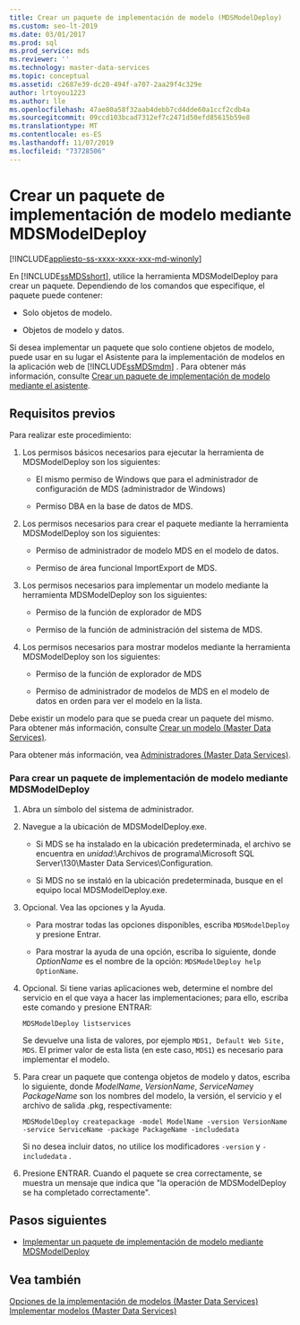 ```yaml
---
title: Crear un paquete de implementación de modelo (MDSModelDeploy)
ms.custom: seo-lt-2019
ms.date: 03/01/2017
ms.prod: sql
ms.prod_service: mds
ms.reviewer: ''
ms.technology: master-data-services
ms.topic: conceptual
ms.assetid: c2687e39-dc20-494f-a707-2aa29f4c329e
author: lrtoyou1223
ms.author: lle
ms.openlocfilehash: 47ae80a58f32aab4debb7cd4dde60a1ccf2cdb4a
ms.sourcegitcommit: 09ccd103bcad7312ef7c2471d50efd85615b59e8
ms.translationtype: MT
ms.contentlocale: es-ES
ms.lasthandoff: 11/07/2019
ms.locfileid: "73728506"
---
```

# <a name="create-a-model-deployment-package-by-using-mdsmodeldeploy"></a>Crear un paquete de implementación de modelo mediante MDSModelDeploy

[!INCLUDE[appliesto-ss-xxxx-xxxx-xxx-md-winonly](../includes/appliesto-ss-xxxx-xxxx-xxx-md-winonly.md)]

  En [!INCLUDE[ssMDSshort](../includes/ssmdsshort-md.md)], utilice la herramienta MDSModelDeploy para crear un paquete. Dependiendo de los comandos que especifique, el paquete puede contener:  
  
-   Solo objetos de modelo.  
  
-   Objetos de modelo y datos.  
  
 Si desea implementar un paquete que solo contiene objetos de modelo, puede usar en su lugar el Asistente para la implementación de modelos en la aplicación web de [!INCLUDE[ssMDSmdm](../includes/ssmdsmdm-md.md)] . Para obtener más información, consulte [Crear un paquete de implementación de modelo mediante el asistente](../master-data-services/create-a-model-deployment-package-by-using-the-wizard.md).  
  
## <a name="prerequisites"></a>Requisitos previos  
 Para realizar este procedimiento:  
  
1.  Los permisos básicos necesarios para ejecutar la herramienta de MDSModelDeploy son los siguientes:  
  
    -   El mismo permiso de Windows que para el administrador de configuración de MDS (administrador de Windows)  
  
    -   Permiso DBA en la base de datos de MDS.  
  
2.  Los permisos necesarios para crear el paquete mediante la herramienta MDSModelDeploy son los siguientes:  
  
    -   Permiso de administrador de modelo MDS en el modelo de datos.  
  
    -   Permiso de área funcional ImportExport de MDS.  
  
3.  Los permisos necesarios para implementar un modelo mediante la herramienta MDSModelDeploy son los siguientes:  
  
    -   Permiso de la función de explorador de MDS  
  
    -   Permiso de la función de administración del sistema de MDS.  
  
4.  Los permisos necesarios para mostrar modelos mediante la herramienta MDSModelDeploy son los siguientes:  
  
    -   Permiso de la función de explorador de MDS  
  
    -   Permiso de administrador de modelos de MDS en el modelo de datos en orden para ver el modelo en la lista.  
  
 Debe existir un modelo para que se pueda crear un paquete del mismo. Para obtener más información, consulte [Crear un modelo &#40;Master Data Services&#41;](../master-data-services/create-a-model-master-data-services.md).  
  
 Para obtener más información, vea [Administradores &#40;Master Data Services&#41;](../master-data-services/administrators-master-data-services.md).  
  
### <a name="to-create-a-model-deployment-package-by-using-mdsmodeldeploy"></a>Para crear un paquete de implementación de modelo mediante MDSModelDeploy  
  
1.  Abra un símbolo del sistema de administrador.  
  
2.  Navegue a la ubicación de MDSModelDeploy.exe.  
  
    -   Si MDS se ha instalado en la ubicación predeterminada, el archivo se encuentra en *unidad*:\Archivos de programa\Microsoft SQL Server\130\Master Data Services\Configuration.  
  
    -   Si MDS no se instaló en la ubicación predeterminada, busque en el equipo local MDSModelDeploy.exe.  
  
3.  Opcional. Vea las opciones y la Ayuda.  
  
    -   Para mostrar todas las opciones disponibles, escriba `MDSModelDeploy` y presione Entrar.  
  
    -   Para mostrar la ayuda de una opción, escriba lo siguiente, donde *OptionName* es el nombre de la opción: `MDSModelDeploy help OptionName`.  
  
4.  Opcional. Si tiene varias aplicaciones web, determine el nombre del servicio en el que vaya a hacer las implementaciones; para ello, escriba este comando y presione ENTRAR:  
  
    ```  
    MDSModelDeploy listservices  
    ```  
  
     Se devuelve una lista de valores, por ejemplo `MDS1, Default Web Site, MDS`. El primer valor de esta lista (en este caso, `MDS1`) es necesario para implementar el modelo.  
  
5.  Para crear un paquete que contenga objetos de modelo y datos, escriba lo siguiente, donde *ModelName*, *VersionName*, *ServiceName*y *PackageName* son los nombres del modelo, la versión, el servicio y el archivo de salida .pkg, respectivamente:  
  
    ```  
    MDSModelDeploy createpackage -model ModelName -version VersionName -service ServiceName -package PackageName -includedata  
    ```  
  
     Si no desea incluir datos, no utilice los modificadores `-version` y `-includedata` .  
  
6.  Presione ENTRAR. Cuando el paquete se crea correctamente, se muestra un mensaje que indica que "la operación de MDSModelDeploy se ha completado correctamente".  
  
## <a name="next-steps"></a>Pasos siguientes  
  
-   [Implementar un paquete de implementación de modelo mediante MDSModelDeploy](../master-data-services/deploy-a-model-deployment-package-by-using-mdsmodeldeploy.md)  
  
## <a name="see-also"></a>Vea también  
 [Opciones de la implementación de modelos &#40;Master Data Services&#41;](../master-data-services/model-deployment-options-master-data-services.md)   
 [Implementar modelos &#40;Master Data Services&#41;](../master-data-services/deploying-models-master-data-services.md)  
  
  
